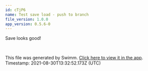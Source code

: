 ```yaml
---
id: cTjP6
name: Test save load - push to branch
file_version: 1.0.0
app_version: 0.5.6-0
---
```


Save looks good!

<br/>

This file was generated by Swimm. [Click here to view it in the app](http://localhost:5000/#/repos/Z2l0aHViJTNBJTNBc3ItZXh0ZW5zaW9uJTNBJTNBZG91ZWs=/docs/cTjP6). Timestamp: 2021-08-30T13:32:52.173Z (UTC)